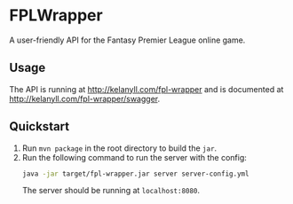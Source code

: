 # FPLWrapper

A user-friendly API for the Fantasy Premier League online game.

## Usage
The API is running at http://kelanyll.com/fpl-wrapper and is documented at http://kelanyll.com/fpl-wrapper/swagger.

## Quickstart

1. Run `mvn package` in the root directory to build the `jar`.
2. Run the following command to run the server with the config:
    ```sh
    java -jar target/fpl-wrapper.jar server server-config.yml
    ```
    The server should be running at `localhost:8080`.
